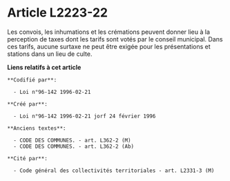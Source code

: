 # Article L2223-22

Les convois, les inhumations et les crémations peuvent donner lieu à la perception de taxes dont les tarifs sont votés par le
conseil municipal. Dans ces tarifs, aucune surtaxe ne peut être exigée pour les présentations et stations dans un lieu de
culte.

**Liens relatifs à cet article**

	**Codifié par**:

	  - Loi n°96-142 1996-02-21

	**Créé par**:

	  - Loi n°96-142 1996-02-21 jorf 24 février 1996

	**Anciens textes**:

	  - CODE DES COMMUNES. - art. L362-2 (M)
	  - CODE DES COMMUNES. - art. L362-2 (Ab)

	**Cité par**:

	  - Code général des collectivités territoriales - art. L2331-3 (M)
